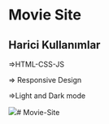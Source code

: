 <h1> Movie Site</h1>

<h2> Harici Kullanımlar</h2>

=>HTML-CSS-JS 

=> Responsive Design

=>Light and Dark mode

![](ekran.gif)# Movie-Site
